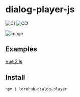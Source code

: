 # dialog-player-js

![CI](https://github.com/lore-hub-app/dialog-player-js/actions/workflows/ci.yml/badge.svg)
![CD](https://github.com/lore-hub-app/dialog-player-js/actions/workflows/cd.yml/badge.svg)

![image](https://user-images.githubusercontent.com/6351780/117262218-df56a880-ae05-11eb-9f16-d59c0fc1f777.png)


## Examples
[Vue 2 js](https://github.com/lore-hub-app/dialog-player-js/tree/main/examples/vue-2-js)


## Install
`npm i lorehub-dialog-player`
